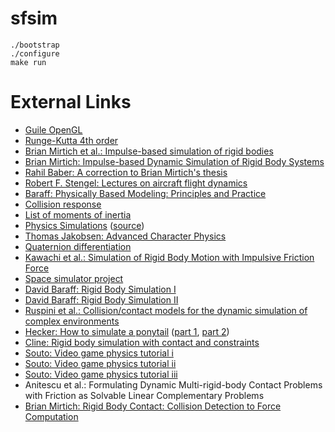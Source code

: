 # sfsim

```
./bootstrap
./configure
make run
```

# External Links

* [Guile OpenGL](https://github.com/guildhall/guile-opengl)
* [Runge-Kutta 4th order](https://en.wikipedia.org/wiki/Runge%E2%80%93Kutta_methods)
* [Brian Mirtich et al.: Impulse-based simulation of rigid bodies](https://people.eecs.berkeley.edu/~jfc/mirtich/thesis/mirtichThesis.pdf)
* [Brian Mirtich: Impulse-based Dynamic Simulation of Rigid Body Systems](http://www.kuffner.org/james/software/dynamics/mirtich/)
* [Rahil Baber: A correction to Brian Mirtich's thesis](https://www.euclideanspace.com/physics/dynamics/collision/practical/RahilBaberCorrectionToBrianMirtich.pdf)
* [Robert F. Stengel: Lectures on aircraft flight dynamics](http://www.princeton.edu/~stengel/MAE331Lectures.html)
* [Baraff: Physically Based Modeling: Principles and Practice](http://www.cs.cmu.edu/~baraff/sigcourse/)
* [Collision response](https://en.wikipedia.org/wiki/Collision_response)
* [List of moments of inertia](https://en.wikipedia.org/wiki/List_of_moments_of_inertia)
* [Physics Simulations](https://www.myphysicslab.com/) ([source](https://github.com/myphysicslab/myphysicslab))
* [Thomas Jakobsen: Advanced Character Physics](http://www.cs.cmu.edu/afs/cs/academic/class/15462-s13/www/lec_slides/Jakobsen.pdf)
* [Quaternion differentiation](https://fgiesen.wordpress.com/2012/08/24/quaternion-differentiation/)
* [Kawachi et al.: Simulation of Rigid Body Motion with Impulsive Friction Force](http://citeseerx.ist.psu.edu/viewdoc/download?doi=10.1.1.130.6905&rep=rep1&type=pdf)
* [Space simulator project](http://www.spacesimulator.net/tutorials/)
* [David Baraff: Rigid Body Simulation I](https://www.cs.cmu.edu/~baraff/sigcourse/notesd1.pdf)
* [David Baraff: Rigid Body Simulation II](https://www.cs.cmu.edu/~baraff/sigcourse/notesd2.pdf)
* [Ruspini et al.: Collision/contact models for the dynamic simulation of complex environments](http://robotics.stanford.edu/users/ruspini/publications/iros97b.ps)
* [Hecker: How to simulate a ponytail](http://chrishecker.com/How_to_Simulate_a_Ponytail) ([part 1](http://chrishecker.com/images/e/e8/Gdmag200003-ponytail-1.pdf), [part 2](http://chrishecker.com/images/a/a5/Gdmag200004-ponytail-2.pdf))
* [Cline: Rigid body simulation with contact and constraints](https://www.cs.ubc.ca/grads/resources/thesis/Nov02/Michael_Cline.pdf)
* [Souto: Video game physics tutorial i](https://www.toptal.com/game/video-game-physics-part-i-an-introduction-to-rigid-body-dynamics)
* [Souto: Video game physics tutorial ii](https://www.toptal.com/game/video-game-physics-part-ii-collision-detection-for-solid-objects)
* [Souto: Video game physics tutorial iii](https://www.toptal.com/game/video-game-physics-part-iii-constrained-rigid-body-simulation)
* Anitescu et al.: Formulating Dynamic Multi-rigid-body Contact Problems with Friction as Solvable Linear Complementary Problems
* [Brian Mirtich: Rigid Body Contact: Collision Detection to Force Computation](https://merl.com/publications/docs/TR98-01.pdf)
